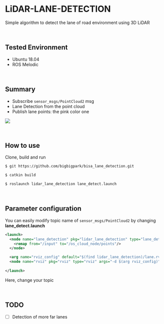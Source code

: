 # LiDAR-LANE-DETECTION

Simple algorithm to detect the lane of road environment using 3D LiDAR <br/>

<br/>

## Tested Environment

- Ubuntu 18.04
- ROS Melodic

<br/>

## Summary

* Subscribe `sensor_msgs/PointCloud2` msg
* Lane Detection from the point cloud
* Publish lane points: the pink color one

![](/lidar-lane.gif)

<br/>

## How to use

Clone, build and run

~~~bash
$ git https://github.com/bigbigpark/bisa_lane_detection.git
~~~

~~~bash
$ catkin build
~~~

~~~bash
$ roslaunch lidar_lane_detection lane_detect.launch
~~~

<br/>

## Parameter configuration

You can easily modify topic name of `sensor_msgs/PointCloud2` by changing **lane_detect.launch** <br/>

~~~xml
<launch>
  <node name="lane_detection" pkg="lidar_lane_detection" type="lane_detection" respawn="true" output="screen">
    <remap from="/input" to="/os_cloud_node/points"/>
  </node>

  <arg name="rviz_config" default="$(find lidar_lane_detection)/lane.rviz"/>
  <node name="rviz" pkg="rviz" type="rviz" args="-d $(arg rviz_config)" required="true" />
  
</launch>
~~~

Here, change your topic <br/>

<br/>

## TODO

- [ ] Detection of more far lanes